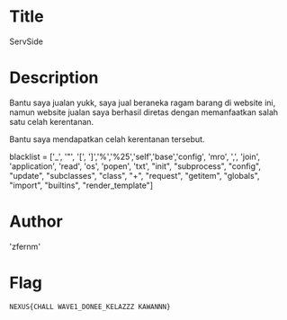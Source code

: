 # Title
ServSide

# Description

Bantu saya jualan yukk, saya jual beraneka ragam barang di website ini, namun website jualan saya berhasil diretas dengan memanfaatkan salah satu celah kerentanan.

Bantu saya mendapatkan celah kerentanan tersebut.

blacklist = ['_', '"', '[', ']','%','%25','self','base','config', 'mro', ',', 'join', 'application', 'read', 'os', 'popen', 'txt', "init", "subprocess", "config", "update", "subclasses", "class", "+", "request", "getitem", "globals", "import", "builtins", "render_template"]

# Author

'zfernm'

# Flag 

`NEXUS{CHALL WAVE1_DONEE_KELAZZZ KAWANNN}`